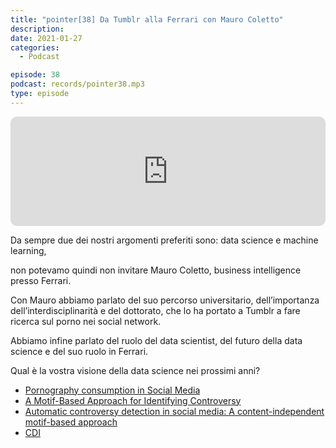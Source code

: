```yaml
---
title: "pointer[38] Da Tumblr alla Ferrari con Mauro Coletto"
description:
date: 2021-01-27
categories:
  - Podcast

episode: 38
podcast: records/pointer38.mp3
type: episode
---
```


<!-- wp:html -->
<iframe src="https://embed.podcasts.apple.com/us/podcast/pointer-38-da-tumblr-alla-ferrari-con-mauro-coletto/id1465505870?i=1000506769598&amp;itsct=podcast_box&amp;itscg=30200&amp;theme=dark" sandbox="allow-forms allow-popups allow-same-origin allow-scripts allow-top-navigation-by-user-activation" allow="autoplay *; encrypted-media *;" style="width: 100%; max-width: 660px; overflow: hidden; border-top-left-radius: 10px; border-top-right-radius: 10px; border-bottom-right-radius: 10px; border-bottom-left-radius: 10px; background-color: transparent; background-position: initial initial; background-repeat: initial initial;" height="175px" frameborder="0"></iframe>
<!-- /wp:html -->

<!-- wp:paragraph -->
<p>Da sempre due dei nostri argomenti preferiti sono: data science e machine learning,&nbsp;</p>
<!-- /wp:paragraph -->

<!-- wp:paragraph -->
<p>non potevamo quindi non invitare Mauro Coletto, business intelligence presso Ferrari.</p>
<!-- /wp:paragraph -->

<!-- wp:paragraph -->
<p>Con Mauro abbiamo parlato del suo percorso universitario, dell’importanza dell’interdisciplinarità e del dottorato, che lo ha portato a Tumblr a fare ricerca sul porno nei social network.</p>
<!-- /wp:paragraph -->

<!-- wp:paragraph -->
<p>Abbiamo infine parlato del ruolo del data scientist, del futuro della data science e del suo ruolo in Ferrari.</p>
<!-- /wp:paragraph -->

<!-- wp:paragraph -->
<p>Qual è la vostra visione della data science nei prossimi anni?</p>
<!-- /wp:paragraph -->

<!-- wp:list -->
<ul><li><a href="https://arxiv.org/abs/1612.08157">Pornography consumption in Social Media</a></li><li><a href="https://ojs.aaai.org/index.php/ICWSM/article/view/14949">A Motif-Based Approach for Identifying Controversy</a></li><li><a href="https://www.semanticscholar.org/paper/Automatic-controversy-detection-in-social-media%3A-A-Coletto-Garimella/7d3586850ab8059eb75437996bbe23b6ff60b356">Automatic controversy detection in social media: A content-independent motif-based approach</a></li><li><a href="https://cdi.eu/it/">CDI</a></li></ul>
<!-- /wp:list -->